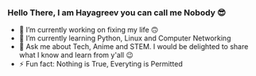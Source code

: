 ### Hello There, I am Hayagreev you can call me Nobody 😎

<!--
**nobodyh/nobodyh** is a ✨ _special_ ✨ repository because its `README.md` (this file) appears on your GitHub profile.

Here are some ideas to get you started:-->

- 🔭 I’m currently working on fixing my life 🙃
- 🌱 I’m currently learning Python, Linux and Computer Networking
- 💬 Ask me about Tech, Anime and STEM. I would be delighted to share what I know and learn from y'all 😉
- ⚡ Fun fact: Nothing is True, Everyting is Permitted

